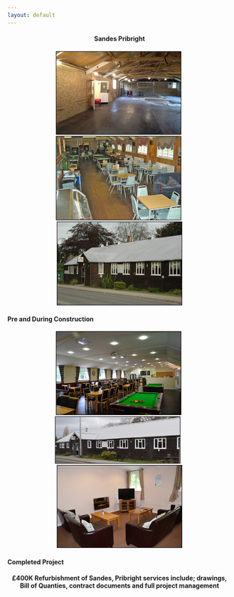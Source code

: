 ```yaml
---
layout: default
---
```



<h4 align="center">Sandes Pribright<h4> 
<div align="center">
<img src="top-left.jpg" style="border:1px solid black" width="280px" height="185px">&nbsp;<img src="top-center.jpg"
style="border:1px solid black" width="280px">&nbsp;<img src="top-right.jpg" style="border:1px solid black" width="280px">
</div>
<h4>Pre and During Construction</h4>
<div align="center">
<img src="bottom-left.jpg" style="border:1px solid black"
width="280px">&nbsp;<img src="bottom-center.jpg" class="imgvalign"
style="border:1px solid black"
 width="280px">
 &nbsp;<img src="bottom-right.jpg" style="border:1px solid black" width="280px">
</div>
<h4>Completed Project</h4>
<h4 align="center">£400K Refurbishment of Sandes, Pribright services include;
drawings,<br>Bill of Quanties, contract documents and full project management</h4>
